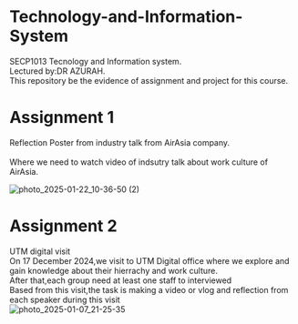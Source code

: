 # Technology-and-Information-System
SECP1013 Tecnology and Information system.<br/> 
Lectured by:DR AZURAH.<br/> 
This repository be the evidence of assignment and project for this course.<br/> 

# Assignment 1
Reflection Poster from industry talk from AirAsia company.<br/>  
Where we need to watch video of indsutry talk about work culture of AirAsia.

![photo_2025-01-22_10-36-50 (2)](https://github.com/user-attachments/assets/daa860ed-d72c-46c4-af6b-3dc5a28dbe88)


# Assignment 2
UTM digital visit<br/> 
On 17 December 2024,we visit to UTM Digital office where we explore and gain knowledge about their hierrachy and work culture.<br/>
After that,each group need at least one staff to interviewed<br/> 
Based from this visit,the task is making a video or vlog and reflection from each speaker during this visit<br/>
![photo_2025-01-07_21-25-35](https://github.com/user-attachments/assets/a9dec067-4212-416d-89d5-824445d726c7)
<br/>


